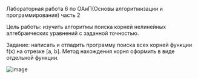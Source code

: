 Лабораторная работа 6 по ОАиП(Основы алгоритмизации и программирования) часть 2

Цель работы: изучить алгоритмы поиска корней нелинейных алгебраических уравнений с заданной точностью.

Задание: написать и отладить программу поиска всех корней функции f(x) на отрезке [a, b]. Метод нахождения корня оформить в виде отдельной функции.

![image](https://github.com/SKY-LEO/OAiP2_6/assets/69394830/ff308153-feae-46b5-b1d3-c30f0e32df4b)
